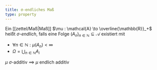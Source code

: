 ```yaml
---
title: σ-endliches Maß
type: property
---
```


Ein [[zettel/Maß|Maß]] $\mu : \mathcal{A} \to \overline{\mathbb{R}}_+$ heißt $\sigma$-*endlich*, falls eine Folge $(A_n)_{n \in \mathbb{N}} \subseteq \mathcal{A}$ existiert mit
- $\forall n \in \mathbb{N} : \mu(A_n) < \infty$
- $\Omega = \bigcup_{n \in \mathbb{N}} A_i$

$\mu$ $\sigma$-additiv $\implies$ $\mu$ endlich additiv
